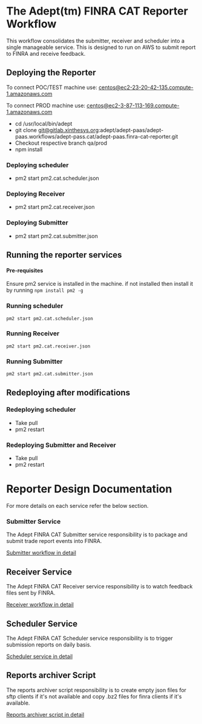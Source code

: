 # The Adept(tm) FINRA CAT Reporter Workflow

This workflow consolidates the submitter, receiver and scheduler into a single manageable service. This is designed to run on AWS to submit report to FINRA and receive feedback.

## Deploying the Reporter

To connect POC/TEST machine use: centos@ec2-23-20-42-135.compute-1.amazonaws.com

To connect PROD machine use: centos@ec2-3-87-113-169.compute-1.amazonaws.com

* cd /usr/local/bin/adept
* git clone git@gitlab.xinthesys.org:adept/adept-paas/adept-paas.workflows/adept-pass.cat/adept-paas.finra-cat-reporter.git
* Checkout respective branch qa/prod
* npm install

### Deploying scheduler 

* pm2 start pm2.cat.scheduler.json

### Deploying Receiver

* pm2 start pm2.cat.receiver.json

### Deploying Submitter

* pm2 start pm2.cat.submitter.json

## Running the reporter services

#### Pre-requisites

Ensure pm2 service is installed in the machine. if not installed then install it by running ```npm install pm2 -g```

### Running scheduler 

   ```pm2 start pm2.cat.scheduler.json```
### Running Receiver

   ```pm2 start pm2.cat.receiver.json```

### Running Submitter

   ```pm2 start pm2.cat.submitter.json```
   
## Redeploying after modifications

### Redeploying scheduler

* Take pull
* pm2 restart <serviceID>

### Redeploying Submitter and Receiver

* Take pull
* pm2 restart <serviceID>

# Reporter Design Documentation
For more details on each service refer the below section.
### Submitter Service

The Adept FINRA CAT Submitter service responsibility is to package and submit trade report events into FINRA.

[Submitter workflow in detail](docs/cat.submitter.workflow.md)
## Receiver Service

The Adept FINRA CAT Receiver service responsibility is to watch feedback files sent by FINRA.

[Receiver workflow in detail](docs/cat.receiver.workflow.md)
## Scheduler Service

The Adept FINRA CAT Scheduler service responsibility is to trigger submission reports on daily basis.

[Scheduler service in detail](docs/cat.scheduler.workflow.md)


## Reports archiver Script

The reports archiver script responsibility is to create empty json files for sftp clients if it's not available and copy .bz2 files for finra clients if it's available.

[Reports archiver script in detail](docs/reports-archiver.script.md)

